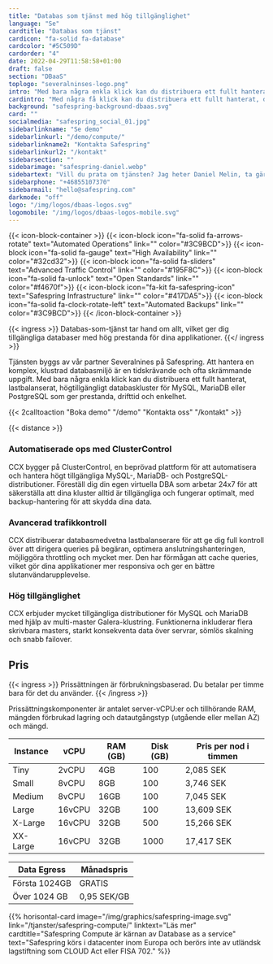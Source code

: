 ```yaml
---
title: "Databas som tjänst med hög tillgänglighet"
language: "Se"
cardtitle: "Databas som tjänst"
cardicon: "fa-solid fa-database"
cardcolor: "#5C509D"
cardorder: "4"
date: 2022-04-29T11:58:58+01:00
draft: false
section: "DBaaS"
toplogo: "severalninses-logo.png"
intro: "Med bara några enkla klick kan du distribuera ett fullt hanterat, lastbalanserat, högtillgängligt databaskluster för MySQL, MariaDB eller PostgreSQL som ger prestanda, drifttid och enkelhet. "
cardintro: "Med några få klick kan du distribuera ett fullt hanterat, databaskluster."
background: "safespring-background-dbaas.svg"
card: ""
socialmedia: "safespring_social_01.jpg"
sidebarlinkname: "Se demo"
sidebarlinkurl: "/demo/compute/"
sidebarlinkname2: "Kontakta Safespring"
sidebarlinkurl2: "/kontakt"
sidebarsection: ""
sidebarimage: "safespring-daniel.webp"
sidebartext: "Vill du prata om tjänsten? Jag heter Daniel Melin, ta gärna kontakt med mig om du har några frågor."
sidebarphone: "+46855107370"
sidebarmail: "hello@safespring.com"
darkmode: "off"
logo: "/img/logos/dbaas-logos.svg"
logomobile: "/img/logos/dbaas-logos-mobile.svg"
---
```


{{< icon-block-container >}}
    {{< icon-block icon="fa-solid fa-arrows-rotate" text="Automated Operations" link="" color="#3C9BCD">}}
    {{< icon-block icon="fa-solid fa-gauge" text="High Availability" link="" color="#32cd32">}}
    {{< icon-block icon="fa-solid fa-sliders" text="Advanced Traffic Control" link="" color="#195F8C">}}
    {{< icon-block icon="fa-solid fa-unlock" text="Open Standards" link="" color="#f4670f">}}
    {{< icon-block icon="fa-kit fa-safespring-icon" text="Safespring Infrastructure" link="" color="#417DA5">}}
    {{< icon-block icon="fa-solid fa-clock-rotate-left" text="Automated Backups" link="" color="#3C9BCD">}}
{{< /icon-block-container >}}

{{< ingress >}}
Databas-som-tjänst tar hand om allt, vilket ger dig tillgängliga databaser med hög prestanda för dina applikationer.
{{</ ingress >}}

Tjänsten byggs av vår partner Severalnines på Safespring. Att hantera en komplex, klustrad databasmiljö är en tidskrävande och ofta skrämmande uppgift. Med bara några enkla klick kan du distribuera ett fullt hanterat, lastbalanserat, högtillgängligt databaskluster för MySQL, MariaDB eller PostgreSQL som ger prestanda, drifttid och enkelhet.

{{< 2calltoaction "Boka demo" "/demo" "Kontakta oss" "/kontakt" >}}

{{< distance >}}

### Automatiserade ops med ClusterControl
CCX bygger på ClusterControl, en beprövad plattform för att automatisera och hantera högt tillgängliga MySQL-, MariaDB- och PostgreSQL-distributioner. Föreställ dig din egen virtuella DBA som arbetar 24x7 för att säkerställa att dina kluster alltid är tillgängliga och fungerar optimalt, med backup-hantering för att skydda dina data.

### Avancerad trafikkontroll
CCX distribuerar databasmedvetna lastbalanserare för att ge dig full kontroll över att dirigera queries på begäran, optimera anslutningshanteringen, möjliggöra throttling och mycket mer. Den har förmågan att cache queries, vilket gör dina applikationer mer responsiva och ger en bättre slutanvändarupplevelse.

### Hög tillgänglighet
CCX erbjuder mycket tillgängliga distributioner för MySQL och MariaDB med hjälp av multi-master Galera-klustring. Funktionerna inkluderar flera skrivbara masters, starkt konsekventa data över servrar, sömlös skalning och snabb failover.

## Pris
{{< ingress >}}
Prissättningen är förbrukningsbaserad. Du betalar per timme bara för det du använder.
{{< /ingress >}}

Prissättningskomponenter är antalet server-vCPU:er och tillhörande RAM, mängden förbrukad lagring och datautgångstyp (utgående eller mellan AZ) och mängd.

| Instance | vCPU   | RAM (GB) | Disk (GB) | Pris per nod i timmen |
|----------|--------|----------|-----------|-----------------------|
| Tiny     | 2vCPU  | 4GB      | 100       | 2,085 SEK             |
| Small    | 8vCPU  | 8GB      | 100       | 3,746 SEK             |
| Medium   | 8vCPU  | 16GB     | 100       | 7,045 SEK             |
| Large    | 16vCPU | 32GB     | 100       | 13,609 SEK            |
| X-Large  | 16vCPU | 32GB     | 500       | 15,266 SEK            |
| XX-Large | 16vCPU | 32GB     | 1000      | 17,417 SEK            |


| Data Egress          | Månadspris     |
|----------------------|----------------|
| Första 1024GB        | GRATIS         |
| Över 1024 GB         | 0,95 SEK/GB    |


{{% horisontal-card image="/img/graphics/safespring-image.svg" link="/tjanster/safespring-compute/" linktext="Läs mer" cardtitle="Safespring Compute är kärnan av Database as a service" text="Safespring körs i datacenter inom Europa och berörs inte av utländsk lagstiftning som CLOUD Act eller FISA 702." %}}

